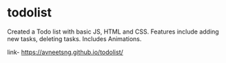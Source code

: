 # todolist
Created a Todo list with basic JS, HTML and CSS.
Features include adding new tasks, deleting tasks.
Includes Animations.

link- https://avneetsng.github.io/todolist/
